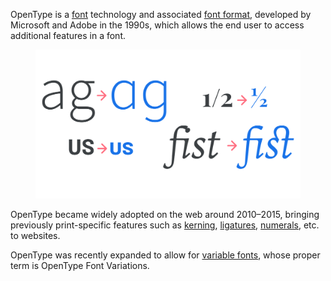 
OpenType is a [font](/glossary/font) technology and associated [font format](/glossary/font_format), developed by Microsoft and Adobe in the 1990s, which allows the end user to access additional features in a font.

<figure>

![A montage of four OpenType features—alternates, fractions, small caps, and ligatures—showing each in deactivated and activated states.](images/thumbnail.svg)

</figure>

OpenType became widely adopted on the web around 2010–2015, bringing previously print-specific features such as [kerning](/glossary/kerning_kerning_pairs), [ligatures](/glossary/ligature), [numerals](/glossary/numerals_figures), etc. to websites.

OpenType was recently expanded to allow for [variable fonts](/glossary/variable_fonts), whose proper term is OpenType Font Variations.
